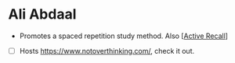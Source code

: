 # Ali Abdaal
- Promotes a spaced repetition study method. Also [[Active Recall]]
- [ ] Hosts https://www.notoverthinking.com/, check it out.

[//begin]: # "Autogenerated link references for markdown compatibility"
[Active Recall]: active-recall "Active Recall"
[//end]: # "Autogenerated link references"